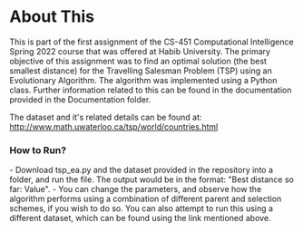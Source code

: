 # About This
This is part of the first assignment of the CS-451 Computational Intelligence Spring 2022 course that was offered at Habib University. The primary objective of this assignment was to find an optimal solution (the best smallest distance) for the Travelling Salesman Problem (TSP) using an Evolutionary Algorithm. The algorithm was implemented using a Python class. Further information related to this can be found in the documentation provided in the Documentation folder. 

The dataset and it's related details can be found at: http://www.math.uwaterloo.ca/tsp/world/countries.html

<h3>How to Run?</h3>
  - Download tsp_ea.py and the dataset provided in the repository into a folder, and run the file. The output would be in the format: "Best distance so far: Value". 
  - You can change the parameters, and observe how the algorithm performs using a combination of different parent and selection schemes, if you wish to do so. You can also attempt to run this using a different dataset, which can be found using the link mentioned above. 
  
  
  
